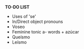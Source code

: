 **TO-DO LIST**

- Uses of 'se'
- In/Direct object pronouns
- Voseo
- Feminine tonic a- words + azúcar
- Queísmo
- Leísmo
